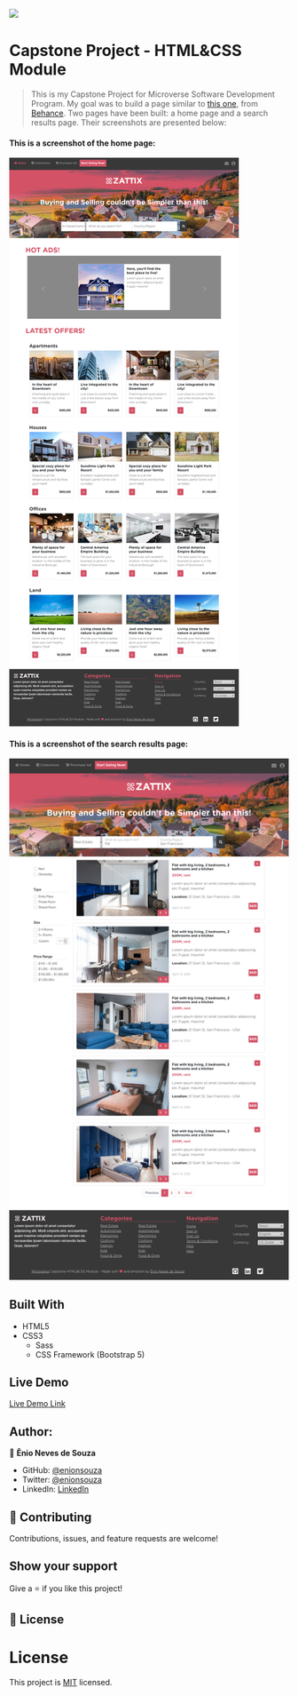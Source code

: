 ![](https://img.shields.io/badge/Microverse-blueviolet)

# Capstone Project - HTML&CSS Module

> This is my Capstone Project for Microverse Software Development Program.
My goal was to build a page similar to [this one](https://www.behance.net/gallery/24796463/ZATTIX), from [Behance](https://www.behance.net/). Two pages have been built: a home page and a search results page. Their screenshots are presented below:

#### This is a screenshot of the home page:

![screenshot](img/screenshot-home-page.png)


#### This is a screenshot of the search results page:

![screenshot](img/screenshot-search-results-page.png)


## Built With

- HTML5
- CSS3
  - Sass
  - CSS Framework (Bootstrap 5)

## Live Demo

[Live Demo Link](https://enionsouza.github.io/zattix-shop/)

## Author:

👤 **Ênio Neves de Souza**

- GitHub: [@enionsouza](https://github.com/enionsouza/)
- Twitter: [@enionsouza](https://twitter.com/enionsouza)
- LinkedIn: [LinkedIn](https://www.linkedin.com/in/enio-neves-de-souza/)

## 🤝 Contributing

Contributions, issues, and feature requests are welcome!

## Show your support

Give a ⭐️ if you like this project!

## 📝 License

# License

This project is [MIT](https://opensource.org/licenses/MIT) licensed.
